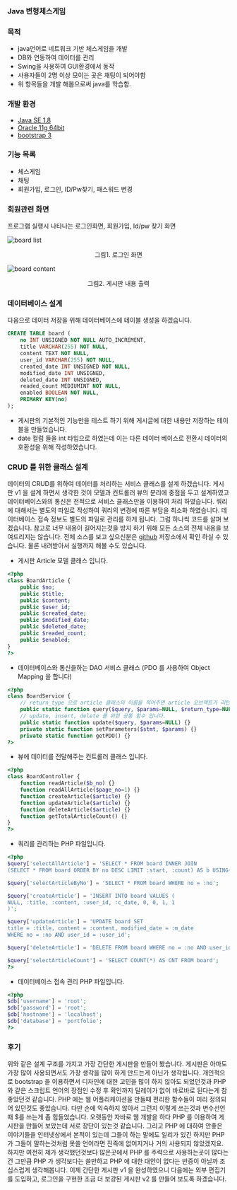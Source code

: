 ### Java 변형체스게임

### 목적
* java언어로 네트워크 기반 체스게임을 개발
* DB와 연동하여 데이터를 관리
* Swing을 사용하여 GUI환경에서 동작
* 사용자들이 2명 이상 모이는 곳은 채팅이 되어야함
* 위 항목들을 개발 해봄으로써 java를 학습함.

### 개발 환경
* [Java SE 1.8](https://www.oracle.com/)
* [Oracle 11g 64bit](https://www.oracle.com/)
* [bootstrap 3](http://www.getbootstrap.com)

### 기능 목록
* 체스게임
* 채팅
* 회원가입, 로그인, ID/Pw찾기, 패스워드 변경


### 회원관련 화면
프로그램 실행시 나타나는 로그인화면, 회원가입, Id/pw 찾기 화면

![board list](https://www.dropbox.com/s/hdlpm33e6ftuzo0/signin.png?dl=0)
<p style="text-align:center">그림1. 로그인 화면</p>

![board content](https://dl.dropboxusercontent.com/u/31464666/blog/php-portfolio/board_v1_content.jpg)
<p style="text-align:center">그림2. 게시판 내용 출력</p>

### 데이터베이스 설계
다음으로 데이터 저장을 위해 데이터베이스에 테이블 생성을 하겠습니다.

```sql
CREATE TABLE board (
    no INT UNSIGNED NOT NULL AUTO_INCREMENT,
	title VARCHAR(255) NOT NULL,
    content TEXT NOT NULL,
    user_id VARCHAR(255) NOT NULL,
    created_date INT UNSIGNED NOT NULL,
    modified_date INT UNSIGNED,
    deleted_date INT UNSIGNED,
    readed_count MEDIUMINT NOT NULL,
    enabled BOOLEAN NOT NULL,
    PRIMARY KEY(no)
);
```

* 게시판의 기본적인 기능만을 테스트 하기 위해 게시글에 대한 내용만 저장하는 테이블을 만들었습니다.
* date 컬럼 들을 int 타입으로 하였는데 이는 다른 데이터 베이스로 전환시 데이터의 호환성을 위해 작성하였습니다.

### CRUD 를 위한 클래스 설계
데이터의 CRUD를 위하여 데이터를 처리하는 서비스 클래스를 설계 하겠습니다.
게시판 v1 을 설계 하면서 생각한 것이 모델과 컨트롤러 뷰의 분리에 중점을 두고 설계하였고 데이터베이스와의 통신은 전적으로 서비스 클래스만을 이용하여 처리 하였습니다.
쿼리에 대해서는 별도의 파일로 작성하여 쿼리의 변경에 따른 부담을 최소화 하였습니다.
데이터베이스 접속 정보도 별도의 파일로 관리를 하게 됩니다.
그럼 하나씩 코드를 살펴 보겠습니다. 참고로 너무 내용이 길어지는것을 방지 하기 위해 모든 소스의 전체 내용을 보여드리지는 않습니다. 전체 소스를 보고 싶으신분은 [github](https://github.com/Hana-Lee/php-portfolio) 저장소에서 확인 하실 수 있습니다. 물론 내려받아서 실행까지 해볼 수도 있습니다.

* 게시판 Article 모델 클래스 입니다.

```php
<?php
class BoardArticle {
	public $no;
	public $title;
	public $content;
	public $user_id;
	public $created_date;
	public $modified_date;
	public $deleted_date;
	public $readed_count;
	public $enabled;
}
?>
```

* 데이터베이스와 통신을하는 DAO 서비스 클래스 (PDO 를 사용하여 Object Mapping 을 합니다)

```php
<?php
class BoardService {
	// return_type 으로 article 클래스의 이름을 적어주면 article 오브젝트가 리턴됩니다.
    public static function query($query, $params=NULL, $return_type=NULL){}
    // update, insert, delete 를 위한 공통 함수 입니다.
    public static function update($query, $params=NULL) {}
    private static function setParameters($stmt, $params) {}
    private static function getPDO() {}
?>
```

* 뷰에 데이터를 전달해주는 컨트롤러 클래스 입니다.

```php
<?php
class BoardController {
	function readArticle($b_no) {}
	function readAllArticle($page_no=1) {}
	function createArticle($article) {}
	function updateArticle($article) {}
	function deleteArticle($article) {}
	function getTotalArticleCount() {}
}
?>
```

* 쿼리를 관리하는 PHP 파일입니다.

```php
<?php
$query['selectAllArticle'] = 'SELECT * FROM board INNER JOIN
(SELECT * FROM board ORDER BY no DESC LIMIT :start, :count) AS b USING(no)';

$query['selectArticleByNo'] = 'SELECT * FROM board WHERE no = :no';

$query['createArticle'] = 'INSERT INTO board VALUES (
NULL, :title, :content, :user_id, :c_date, 0, 0, 1, 1
)';

$query['updateArticle'] = 'UPDATE board SET
title = :title, content = :content, modified_date = :m_date
WHERE no = :no AND user_id = :user_id';

$query['deleteArticle'] = 'DELETE FROM board WHERE no = :no AND user_id = :user_id';

$query['selectArticleCount'] = 'SELECT COUNT(*) AS CNT FROM board';
?>
```

* 데이터베이스 접속 관리 PHP 파일입니다.

```php
<?php
$db['username'] = 'root';
$db['password'] = 'root';
$db['hostname'] = 'localhost';
$db['database'] = 'portfolio';
?>
```

### 후기

위와 같은 설계 구조를 가지고 가장 간단한 게시판을 만들어 봤습니다.
게시판은 아마도 가장 많이 사용되면서도 가장 생각을 많이 하게 만드는게 아닌가 생각됩니다.
개인적으로 bootstrap 을 이용하면서 디자인에 대한 고민을 많이 하지 않아도 되었던것과 PHP 와 같은 스크립트 언어의 장점인 수정 후 확인까지 딜레이가 없이 바로바로 된다는게 참 좋았던것 같습니다.
PHP 에는 웹 어플리케이션을 만들때 편리한 함수들이 미리 정의되어 있던것도 좋았습니다. 다만 손에 익숙하지 않아서 그런지 <?php ?> 이렇게 쓰는것과 변수선언때 $를 쓰는게 좀 힘들었습니다.
오랫동안 자바로 웹 개발을 하다 PHP 를 이용하여 게시판을 만들어 보았는데 서로 장단이 있는것 같습니다.
그리고 PHP 에 대하여 안좋은 이야기들을 인터넷상에서 본적이 있는데 그들이 하는 말에도 일리가 있긴 하지만 PHP 가 그들이 말하는것처럼 못쓸 언어라면 진즉에 없어지거나 거의 사용되지 않았겠지요.
하지만 여전히 제가 생각했던것보다 많은곳에서 PHP 를 주력으로 사용하는곳이 많다는건 그만큼 PHP 가 생각보다는 쓸만하고 PHP 에 대한 대안이 없다는 반증이 아닐까 조심스럽게 생각해봅니다.
이제 간단한 게시판 v1 을 완성하였으니 다음에는 외부 편집기를 도입하고, 로그인을 구현한 조금 더 보강된 게시판 v2 를 만들어 보도록 하겠습니다.
